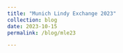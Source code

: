 ```yaml
---
title: "Munich Lindy Exchange 2023"
collection: blog
date: 2023-10-15
permalink: /blog/mle23

---
```

